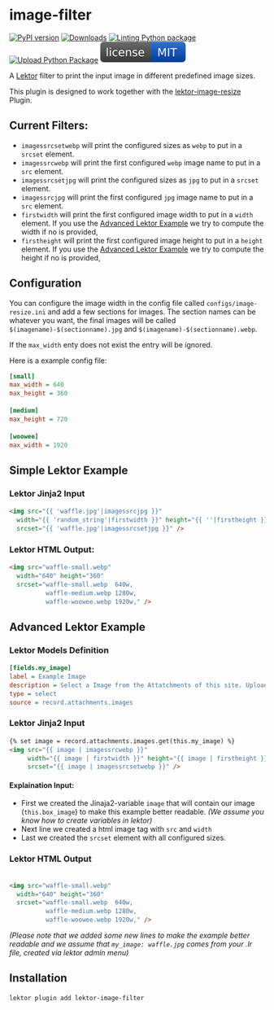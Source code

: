  image-filter
==============

[![PyPI version](https://badge.fury.io/py/lektor-image-filter.svg)](https://badge.fury.io/py/lektor-image-filter)
[![Downloads](https://pepy.tech/badge/lektor-image-filter)](https://pepy.tech/project/lektor-image-filter)
[![Linting Python package](https://github.com/chaos-bodensee/lektor-image-filter/actions/workflows/pythonpackage.yml/badge.svg)](https://github.com/chaos-bodensee/lektor-image-filter/actions/workflows/pythonpackage.yml)
[![Upload Python Package](https://github.com/chaos-bodensee/lektor-image-filter/actions/workflows/pythonpublish.yml/badge.svg)](https://github.com/chaos-bodensee/lektor-image-filter/actions/workflows/pythonpublish.yml)
[![MIT License](https://raw.githubusercontent.com/chaos-bodensee/lektor-image-filter/main/.github/license.svg?sanitize=true)](https://github.com/chaos-bodensee/lektor-image-filter/blob/main/LICENSE)

A [Lektor](https://getlektor.com) filter to print the input image in different predefined image sizes.

This plugin is designed to work together with the [lektor-image-resize](https://github.com/chaos-bodensee/lektor-image-resize) Plugin.

 Current Filters:
------------------
 + ``imagessrcsetwebp`` will print the configured sizes as ``webp`` to put in a ``srcset`` element.
 + ``imagessrcwebp`` will print the first configured ``webp`` image name to put in a ``src`` element.
 + ``imagessrcsetjpg`` will print the configured sizes as ``jpg`` to put in a ``srcset`` element.
 + ``imagessrcjpg`` will print the first configured ``jpg`` image name to put in a ``src`` element.
 + ``firstwidth`` will print the first configured  image width to put in a ``width`` element. If you use the [Advanced Lektor Example](#advanced-lektor-example) we try to compute the width if no is provided,
 + ``firstheight`` will print the first configured  image height to put in a ``height`` element. If you use the [Advanced Lektor Example](#advanced-lektor-example) we try to compute the height if no is provided,

 Configuration
---------------
You can configure the image width in the config file called `configs/image-resize.ini` and add
a few sections for images. The section names can be whatever you want, the
final images will be called ``$(imagename)-$(sectionname).jpg`` and ``$(imagename)-$(sectionname).webp``.

If the ``max_width`` enty does not exist the entry will be ignored.

Here is a example config file:

```ini
[small]
max_width = 640
max_height = 360

[medium]
max_height = 720

[woowee]
max_width = 1920
```

 Simple Lektor Example
----------------

### Lektor Jinja2 Input
```html
<img src="{{ 'waffle.jpg'|imagessrcjpg }}"
  width="{{ 'random_string'|firstwidth }}" height="{{ ''|firstheight }}"
  srcset="{{ 'waffle.jpg'|imagessrcsetjpg }}" />
```

### Lektor HTML Output:
```html
<img src="waffle-small.webp"
  width="640" height="360"
  srcset="waffle-small.webp  640w,
          waffle-medium.webp 1280w,
          waffle-woowee.webp 1920w," />
```

 Advanced Lektor Example
-------------------------
### Lektor Models Definition
```ini
[fields.my_image]
label = Example Image
description = Select a Image from the Attatchments of this site. Upload one, if no one is available
type = select
source = record.attachments.images
```
### Lektor Jinja2 Input
```html
{% set image = record.attachments.images.get(this.my_image) %}
<img src="{{ image | imagessrcwebp }}"
     width="{{ image | firstwidth }}" height="{{ image | firstheight }}"
     srcset="{{ image | imagessrcsetwebp }}" />
```
#### Explaination Input:
- First we created the Jinaja2-variable ``image`` that will contain our image (``this.box_image``) to make this example better readable. *(We assume you know how to create variables in lektor)*
- Next line we created a html image tag with ``src`` and ``width``
- Last we created the ``srcset`` element with all configured sizes.

### Lektor HTML Output
```html

<img src="waffle-small.webp"
  width="640" height="360"
  srcset="waffle-small.webp  640w,
          waffle-medium.webp 1280w,
          waffle-woowee.webp 1920w," />
```
*(Please note that we added some new lines to make the example better readable and we assume that ``my_image: waffle.jpg`` comes from your .lr file, created via lektor admin menu)*

 Installation
--------------
```bash
lektor plugin add lektor-image-filter
```
